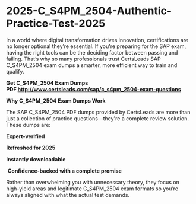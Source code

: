 # 2025-C_S4PM_2504-Authentic-Practice-Test-2025
<p>In a world where digital transformation drives innovation, certifications are no longer optional they&rsquo;re essential. If you&#39;re preparing for the SAP exam, having the right tools can be the deciding factor between passing and failing. That&rsquo;s why so many professionals trust CertsLeads SAP C_S4PM_2504 exam dumps a smarter, more efficient way to train and qualify.</p> <p><strong>Get C_S4PM_2504 Exam Dumps PDF&nbsp;<a href="http://www.certsleads.com/sap/c_s4pm_2504-exam-questions">http://www.certsleads.com/sap/c_s4pm_2504-exam-questions</a></strong></p> <p><strong>Why C_S4PM_2504 Exam Dumps Work</strong></p> <p>The SAP C_S4PM_2504 PDF dumps provided by CertsLeads are more than just a collection of practice questions&mdash;they&#39;re a complete review solution. These dumps are:</p> <p><strong>Expert-verified</strong></p> <p><strong>Refreshed for 2025</strong></p> <p><strong>Instantly downloadable</strong></p> <p>&nbsp;<strong>Confidence-backed with a complete promise</strong></p> <p>Rather than overwhelming you with unnecessary theory, they focus on high-yield areas and legitimate C_S4PM_2504 exam formats so you&rsquo;re always aligned with what the actual test demands.</p> <p>&nbsp;</p>
